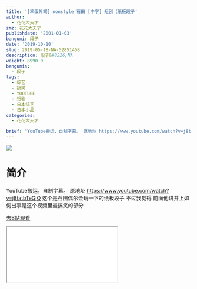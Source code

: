 ```yaml
---
title: '[笨蛋外甥] nonstyle 石田 [中字] 短剧（纸板段子'
author:
  - 花花大天才
zmz: 花花大天才
publishdate: '2001-01-03'
bangumi: 段子
date: '2019-10-10'
slug: 2019-05-18-NA-52851458
description: 段子&#8226;NA
weight: 8990.0
bangumis:
  - 段子
tags:
  - 综艺
  - 搞笑
  - YOUTUBE
  - 短剧
  - 日本综艺
  - 日本小品
categories:
  - 花花大天才

brief: "YouTube搬运，自制字幕。 原地址 https://www.youtube.com/watch?v=j8tatbTeGjQ 这个是石田偶尔会玩一下的纸板段子 不过我觉得 前面他讲井上如何出事是这个视频里最搞笑的部分"
---
```

![](https://raw.githubusercontent.com/tcgriffith/owaraisite/master/static/tmpimg/4a7ef536b595b9dc8981e582a058fe2d5d52a0d8.jpg.480.jpg)
# 简介  
YouTube搬运，自制字幕。
原地址  https://www.youtube.com/watch?v=j8tatbTeGjQ
这个是石田偶尔会玩一下的纸板段子 
不过我觉得 前面他讲井上如何出事是这个视频里最搞笑的部分  

[去B站观看](https://www.bilibili.com/video/av52851458/)
<div class ="resp-container"><iframe class="testiframe" src="//player.bilibili.com/player.html?aid=52851458"", scrolling="no", allowfullscreen="true" > </iframe></div> 
